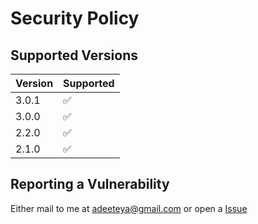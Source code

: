# Security Policy

## Supported Versions

| Version | Supported          |
|---------|--------------------|
| 3.0.1   | :white_check_mark: |
| 3.0.0   | :white_check_mark: |
| 2.2.0   | :white_check_mark: |
| 2.1.0   | :white_check_mark: |

## Reporting a Vulnerability

Either mail to me at adeeteya@gmail.com or open a [Issue](www.github.com/Random-Face-Generator/issues)